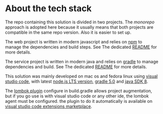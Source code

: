 # About the tech stack

The repo containing this solution is divided in two projects. The _monorepo_ approach is adopted here because it usually
means that both projects are compatible in the same repo version. Also it is easier to set up. 

The web project is written in modern javascript and relies on [npm](https://www.npmjs.com/) to manage the dependencies
and build steps. See The dedicated [README](../six-pits-web) for more details.

The service project is written in modern java and relies on [gradle](https://gradle.org/) to manage dependencies and
build. See The dedicated [README](../six-pits-service) for more details. 

This solution was mainly developed on mac os and fedora linux using
[visual studio code](https://code.visualstudio.com/), with latest
[node.js LTS version](https://nodejs.org), [gradle 5.0](https://gradle.org/) and
[java SDK 8](https://www.oracle.com/technetwork/java/javase/downloads/jdk8-downloads-2133151.html).

The [lombok plugin](https://projectlombok.org/setup/gradle) configure in build.gradle allows project augmentation, but
if you go use is with visual studio code or any other ide, the lombok agent must be configured. the plugin to do it
automatically is available on
[visual studio code extensions marketplace](https://marketplace.visualstudio.com/items?itemName=GabrielBB.vscode-lombok).
